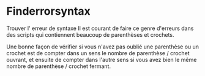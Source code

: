 # Finderrorsyntax
Trouver l' erreur de syntaxe 
Il est courant de faire ce genre d'erreurs dans des scripts qui contiennent beaucoup de parenthèses et crochets.

Une bonne façon de vérifier si vous n'avez pas oublié une parenthèse ou un crochet est de compter dans un sens le nombre de parenthèse / crochet ouvrant, et ensuite de compter dans l'autre sens si vous avez bien le même nombre de parenthèse / crochet fermant.
